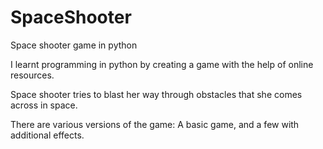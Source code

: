 # SpaceShooter
Space shooter game in python

I learnt programming in python by creating a game with the help of online resources.

Space shooter tries to blast her way through obstacles that she comes across in space.

There are various versions of the game:
A basic game, and a few with additional effects.
